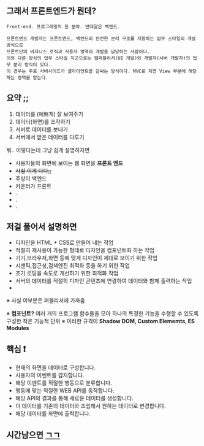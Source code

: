 ## 그래서 프론트엔드가 뭔데?

```
Front-end. 프로그래밍의 한 분야. 반대말은 백엔드.

프론트엔드 개발자는 프론트엔드, 백엔드의 완전한 분리 구조를 지향하는 업무 스타일의 개발 방식으로 
프론트단의 비지니스 로직과 사용자 영역의 개발을 담당하는 사람이다. 
이와 다른 방식의 업무 스타일 직군으로는 웹퍼블리셔(UI 개발)와 개발자(서버 개발자)의 업무 분리 방식이 있다. 
이 경우는 주로 서버사이드가 클라이언트를 감싸는 방식이다. MVC로 치면 View 부분에 해당하는 영역을 맡는다.
```
## 요약 ;;

1. 데이터를 (예쁘게) 잘 보여주기
2. 데이터(화면)를 조작하기
3. 서버로 데이터를 보내기
4. 서버에서 받은 데이터를 다루기


뭐.. 이렇다는데 그냥 쉽게 설명하자면

- 사용자들의 화면에 보이는 웹 화면을 **프론트 엔드**
- <s>사실 이게 다다;;</s>
- 주방이 백엔드
- 카운터가 프론트 
- .
- .
- .

## 저걸 풀어서 설명하면

- 디자인을 HTML + CSS로 만들어 내는 작업
- 적절히 재사용이 가능한 형태로 디자인을 컴포넌트화 하는 작업
- 기기,브라우저,화면 등에 맞게 디자인이 제대로 보이기 위한 작업
- 시맨틱,접근성,검색엔진 최적화 등을 하기 위한 작업
- 초기 로딩을 속도로 개선하기 위한 최적화 작업
- 서버의 데이터를 적절히 디자인 콘텐츠에 연결하여 데이터와 함께 출력하는 작업
- 
※ 사실 이부분은 퍼블리셔에 가까움 <br>

※ **컴포넌트?** 여러 개의 프로그램 함수들을 모아 하나의 특정한 기능을 수행할 수 있도록 구성한 작은 기능적 단위
※ 이러한 규격이 **Shadow DOM, Custom Elememts, ES Modules**

## 핵심 ❗

- 현재의 화면을 데이터로 구성합니다.
- 사용자의 이벤트를 감지합니다.
- 해당 이벤트를 적절한 행동으로 분류합니다.
- 행동에 맞는 적절한 WEB API를 동작합니다.
- 해당 API의 결과를 통해 새로운 데이터를 생성합니다.
- 이 데이터를 기존의 데이터와 조립해서 원하는 데이터로 변경합니다.
- 해당 데이터를 화면에 출력합니다.


## 시간남으면 [ㄱㄱ](https://yozm.wishket.com/magazine/detail/1294/)
